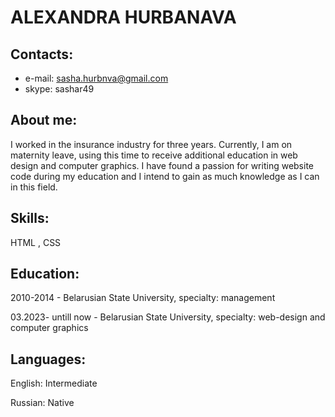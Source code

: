 # ALEXANDRA HURBANAVA
## Contacts:
  
* e-mail: sasha.hurbnva@gmail.com
* skype: sashar49

    
## About me:
I worked in the insurance industry for three years. Currently, I am on maternity leave, using this time to receive additional education in web design and computer graphics. I have found a passion for writing website code during my education and I intend to gain as much knowledge as I can in this field.

## Skills: 
HTML , CSS 

## Education:
2010-2014 - Belarusian State University, specialty: management


03.2023- untill now - Belarusian State University, specialty: web-design and computer graphics

## Languages:
English: Intermediate


Russian: Native

  
